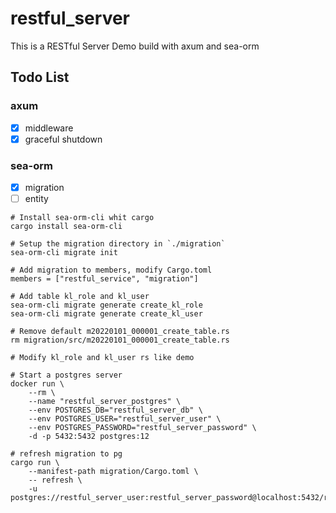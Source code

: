 # restful_server
This is a RESTful Server Demo build with axum and sea-orm

## Todo List
### axum
- [x] middleware
- [x] graceful shutdown

### sea-orm
- [x] migration
- [ ] entity

```shell
# Install sea-orm-cli whit cargo
cargo install sea-orm-cli

# Setup the migration directory in `./migration`
sea-orm-cli migrate init

# Add migration to members, modify Cargo.toml
members = ["restful_service", "migration"]

# Add table kl_role and kl_user
sea-orm-cli migrate generate create_kl_role
sea-orm-cli migrate generate create_kl_user

# Remove default m20220101_000001_create_table.rs
rm migration/src/m20220101_000001_create_table.rs

# Modify kl_role and kl_user rs like demo

# Start a postgres server
docker run \
    --rm \
    --name "restful_server_postgres" \
    --env POSTGRES_DB="restful_server_db" \
    --env POSTGRES_USER="restful_server_user" \
    --env POSTGRES_PASSWORD="restful_server_password" \
    -d -p 5432:5432 postgres:12

# refresh migration to pg
cargo run \
    --manifest-path migration/Cargo.toml \
    -- refresh \
    -u postgres://restful_server_user:restful_server_password@localhost:5432/restful_server_db

```
